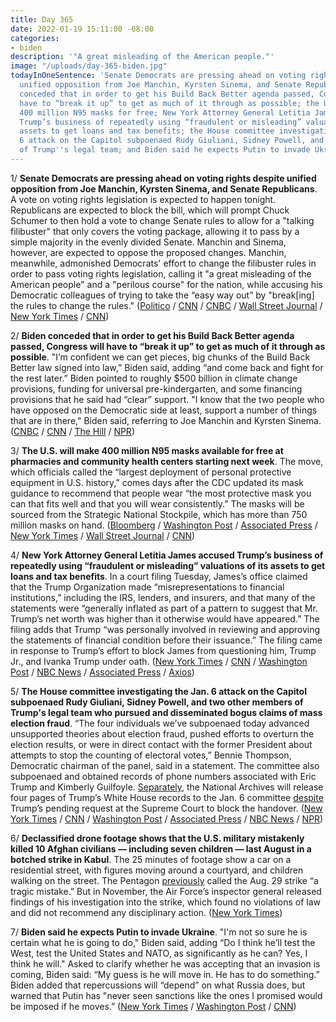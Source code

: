 ```yaml
---
title: Day 365
date: 2022-01-19 15:11:00 -08:00
categories:
- biden
description: '"A great misleading of the American people."'
image: "/uploads/day-365-biden.jpg"
todayInOneSentence: 'Senate Democrats are pressing ahead on voting rights despite
  unified opposition from Joe Manchin, Kyrsten Sinema, and Senate Republicans; Biden
  conceded that in order to get his Build Back Better agenda passed, Congress will
  have to “break it up” to get as much of it through as possible; the U.S. will distribute
  400 million N95 masks for free; New York Attorney General Letitia James accused
  Trump’s business of repeatedly using “fraudulent or misleading” valuations of its
  assets to get loans and tax benefits; the House committee investigating the Jan.
  6 attack on the Capitol subpoenaed Rudy Giuliani, Sidney Powell, and two other members
  of Trump''s legal team; and Biden said he expects Putin to invade Ukraine. '
---
```


1/ **Senate Democrats are pressing ahead on voting rights despite unified opposition from Joe Manchin, Kyrsten Sinema, and Senate Republicans**. A vote on voting rights legislation is expected to happen tonight. Republicans are expected to block the bill, which will prompt Chuck Schumer to then hold a vote to change Senate rules to allow for a "talking filibuster" that only covers the voting package, allowing it to pass by a simple majority in the evenly divided Senate. Manchin and Sinema, however, are expected to oppose the proposed changes. Manchin, meanwhile, admonished Democrats' effort to change the filibuster rules in order to pass voting rights legislation, calling it "a great misleading of the American people" and a "perilous course" for the nation, while accusing his Democratic colleagues of trying to take the “easy way out” by "break\[ing\] the rules to change the rules." ([Politico](https://www.politico.com/news/2022/01/19/democrats-senate-rules-change-527366) / [CNN](https://www.cnn.com/2022/01/19/politics/senate-voting-legislation-filibuster/index.html) / [CNBC](https://www.cnbc.com/2022/01/19/senate-vote-on-voting-rights-bills-filibuster-rules-change.html) / [Wall Street Journal](https://www.wsj.com/articles/senate-democrats-brace-for-defeat-on-elections-bill-filibuster-changes-11642617597?mod=politics_lead_pos2) / [New York Times](https://www.nytimes.com/live/2022/01/19/us/biden-voting-rights-filibuster) / [CNN](https://www.cnn.com/politics/live-news/voting-rights-bill-senate-vote-01-19-22/index.html))

2/ **Biden conceded that in order to get his Build Back Better agenda passed, Congress will have to “break it up” to get as much of it through as possible**. "I’m confident we can get pieces, big chunks of the Build Back Better law signed into law,” Biden said, adding “and come back and fight for the rest later.” Biden pointed to roughly $500 billion in climate change provisions, funding for universal pre-kindergarten, and some financing provisions that he said had “clear” support. "I know that the two people who have opposed on the Democratic side at least, support a number of things that are in there," Biden said, referring to Joe Manchin and Kyrsten Sinema. ([CNBC](https://www.cnbc.com/2022/01/19/joe-biden-thinks-congress-can-pass-part-of-build-back-better-act.html) / [CNN](https://www.cnn.com/politics/live-news/joe-biden-press-conference-01-19-22/h_f66d13a8bbf8d85f345165d19240c58b) / [The Hill](https://thehill.com/homenews/administration/590480-biden-on-spending-plan-were-going-to-have-to-probably-break-it-up) / [NPR](https://www.npr.org/2022/01/19/1073825012/biden-press-conference-covid-19-aid-infrastructure))

3/ **The U.S. will make 400 million N95 masks available for free at pharmacies and community health centers starting next week**. The move, which officials called the “largest deployment of personal protective equipment in U.S. history,” comes days after the CDC updated its mask guidance to recommend that people wear “the most protective mask you can that fits well and that you will wear consistently.” The masks will be sourced from the Strategic National Stockpile, which has more than 750 million masks on hand. ([Bloomberg](https://www.bloomberg.com/news/articles/2022-01-19/u-s-plans-to-distribute-400-million-n95-masks-amid-virus-spread?sref=MIBMEEoj) / [Washington Post](https://www.washingtonpost.com/health/2022/01/19/free-n95-masks/) / [Associated Press](https://apnews.com/article/biden-government-free-n95-masks-program-2b4a59953281ca16028244ab9a5b1d6e) / [New York Times](https://www.nytimes.com/2022/01/19/us/politics/covid-biden-free-masks.html) / [Wall Street Journal](https://www.wsj.com/articles/free-n95-masks-to-be-made-available-at-pharmacies-white-house-says-11642586403) / [CNN](https://www.cnn.com/2022/01/19/politics/n95-masks-biden-administration-covid-19/index.html))

4/ **New York Attorney General Letitia James accused Trump’s business of repeatedly using “fraudulent or misleading” valuations of its assets to get loans and tax benefits**. In a court filing Tuesday, James’s office claimed that the Trump Organization made “misrepresentations to financial institutions,” including the IRS, lenders, and insurers, and that many of the statements were “generally inflated as part of a pattern to suggest that Mr. Trump’s net worth was higher than it otherwise would have appeared.” The filing adds that Trump “was personally involved in reviewing and approving the statements of financial condition before their issuance.” The filing came in response to Trump’s effort to block James from questioning him, Trump Jr., and Ivanka Trump under oath. ([New York Times](https://www.nytimes.com/2022/01/18/nyregion/trump-organization-fraud-letitia-james.html) / [CNN](https://www.cnn.com/2022/01/19/politics/new-york-attorney-general-trump-organization-investigation/index.html) / [Washington Post](https://www.washingtonpost.com/national-security/trump-ivanka-letitia-james-subpoenas-filing/2022/01/19/26616bd8-787d-11ec-9102-d65488c31bb1_story.html) / [NBC News](https://www.nbcnews.com/politics/politics-news/ny-ag-says-investigation-trump-business-found-significant-evidence-sug-rcna12685/) / [Associated Press](https://apnews.com/article/business-trump-investigations-donald-trump-new-york-b4895a63c5aee3991a2ffc42becfb564) / [Axios](https://www.axios.com/new-york-ag-alleges-significant-evidence-of-trump-organization-fraud-eb770f6a-52b0-44cd-91af-b2b439a29561.html))

5/ **The House committee investigating the Jan. 6 attack on the Capitol subpoenaed Rudy Giuliani, Sidney Powell, and two other members of Trump's legal team who pursued and disseminated bogus claims of mass election fraud**. “The four individuals we’ve subpoenaed today advanced unsupported theories about election fraud, pushed efforts to overturn the election results, or were in direct contact with the former President about attempts to stop the counting of electoral votes,” Bennie Thompson, Democratic chairman of the panel, said in a statement. The committee also subpoenaed and obtained records of phone numbers associated with Eric Trump and Kimberly Guilfoyle. [Separately](https://www.cnn.com/2022/01/18/politics/trump-white-house-documents-january-6-committee/index.html), the National Archives will release four pages of Trump’s White House records to the Jan. 6 committee [despite](https://www.politico.com/news/2022/01/18/jan-6-committee-on-verge-of-obtaining-some-records-trump-has-tried-to-shield-527350) Trump’s pending request at the Supreme Court to block the handover. ([New York Times](https://www.nytimes.com/2022/01/18/us/politics/jan-6-inquiry-subpoenas-giuliani.html) / [CNN](https://www.cnn.com/2022/01/18/politics/eric-trump-kim-guilfoyle-subpoena-jan-6/index.html) / [Washington Post](https://www.washingtonpost.com/politics/2022/01/18/rudy-giuliani-sidney-powell-house-committee-subpoeanas/) / [Associated Press](https://apnews.com/article/capitol-siege-boris-epshteyn-bennie-thompson-donald-trump-subpoenas-871ecaecc54ffff987205684833850ed) / [NBC News](https://www.nbcnews.com/politics/donald-trump/jan-6-committee-subpoenas-giuliani-3-other-trump-lawyers-accuses-n1287670) / [NPR](https://www.npr.org/2022/01/18/1073898495/jan-6-panel-subpoenas-rudy-giuliani-other-lawyers-tied-to-false-election-claims))

6/ **Declassified drone footage shows that the U.S. military mistakenly killed 10 Afghan civilians — including seven children — last August in a botched strike in Kabul**. The 25 minutes of footage show a car on a residential street, with figures moving around a courtyard, and children walking on the street. The Pentagon [previously](https://whatthefuckjusthappenedtoday.com/2021/09/17/day-241/#3-the-pentagon-admitted-that-the-aug) called the Aug. 29 strike “a tragic mistake.” But in November, the Air Force’s inspector general released findings of his investigation into the strike, which found no violations of law and did not recommend any disciplinary action. ([New York Times](https://www.nytimes.com/2022/01/19/us/politics/afghanistan-drone-strike-video.html))

7/ **Biden said he expects Putin to invade Ukraine**. "I'm not so sure he is certain what he is going to do," Biden said, adding “Do I think he’ll test the West, test the United States and NATO, as significantly as he can? Yes, I think he will." Asked to clarify whether he was accepting that an invasion is coming, Biden said: “My guess is he will move in. He has to do something.” Biden added that repercussions will “depend” on what Russia does, but warned that Putin has "never seen sanctions like the ones I promised would be imposed if he moves.” ([New York Times](https://www.nytimes.com/live/2022/01/19/us/biden-voting-rights-filibuster/biden-asks-what-are-republicans-for-as-he-defends-his-first-year-in-office) / [Washington Post](https://www.washingtonpost.com/politics/2022/01/19/joe-biden-live-updates/#link-RJ2CKVCUVBA7JL24MEPZYU2V4E) / [CNN](https://www.cnn.com/politics/live-news/joe-biden-press-conference-01-19-22/h_699d89bb5c17489b49a54ae70409fbca))